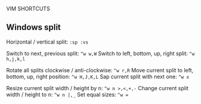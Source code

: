 VIM SHORTCUTS

Windows split
-------------

Horizontal / vertical split: `:sp :vs`

Switch to next, previous split: `^w w,W`
Switch to left, bottom, up, right split: `^w h,j,k,l`     

Rotate all splits clockwise / anti-clockwise: `^w r,R`
Move current split to left, bottom, up, right position: `^w H,J,K,L`
Sap current split with next one: `^w x`

Resize current split width / height by n: `^w n >,<,+,-`
Change current split width / height to n: `^w n |,_`
Set equal sizes: `^w =`
